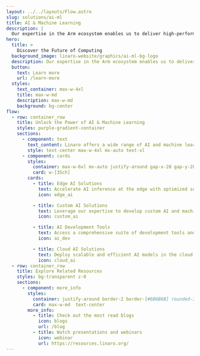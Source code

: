 ```yaml
---
layout: ../../layouts/Flow.astro
slug: solutions/ai-ml
title: AI & Machine Learning
description: |
  Our expertise in the Arm ecosystem enables us to deliver high-performance, efficient, and scalable solutions for your AI-driven applications. From optimized frameworks to hardware acceleration, we provide a comprehensive suite of tools and technologies designed to empower developers, data scientists, and businesses to unlock the true potential of artificial intelligence.
hero:
  title: >
    Discover the Future of Computing
  background_image: linaro-website/graphics/ai-ml-bg-logo
  description: Our expertise in the Arm ecosystem enables us to deliver high-performance, efficient, and scalable solutions for your AI-driven applications. From optimized frameworks to hardware acceleration, we provide a comprehensive suite of tools and technologies designed to empower developers, data scientists, and businesses to unlock the true potential of artificial intelligence.
  button:
    text: Learn more
    url: /learn-more
  styles:
    text_container: max-w-4xl
    title: max-w-md
    description: max-w-md
    background: bg-center
flow:
  - row: container_row
    title: Unlock the Power of AI & Machine Learning
    styles: purple-gradient-container
    sections:
      - component: text
        text_content: Linaro offers a wide range of AI and machine learning solutions tailored to various industries and use cases. Our offerings include
        style: text-center max-w-4xl mx-auto text-xl
      - component: cards
        styles:
          container: max-w-6xl mx-auto justify-around gap-x-28 gap-y-20 my-20
          card: w-[35ch]
        cards:
          - title: Edge AI Solutions
            text: Accelerate AI inference at the edge with optimized software solutions for IoT devices, embedded systems, and edge servers.
            icon: edge_ai

          - title: Custom AI Solutions
            text: Leverage our expertise to develop custom AI and machine learning solutions that address your unique business challenges and objectives.
            icon: custom_ai

          - title: AI Development Tools
            text: Access a comprehensive suite of development tools and resources for building, testing, and optimizing AI and machine learning applications on ARM-based platforms.
            icon: ai_dev

          - title: Cloud AI Solutions
            text: Deploy scalable and efficient AI models in the cloud with our optimized software frameworks, libraries, and tools for data processing, training, and inference.
            icon: cloud_ai
  - row: container_row
    title: Explore Related Resources
    styles: bg-transparent z-0
    sections:
      - component: more_info
        styles:
          container: justify-around border-2 border-[#6B6B6B] rounded-3xl py-10
          card: max-w-md  text-center
        more_info:
          - title: Check out the most read blogs
            icon: blogs
            url: /blog
          - title: Watch presentations and webinars
            icon: webinar
            url: https://resources.linaro.org/
---
```


